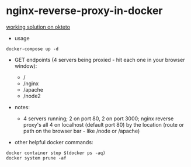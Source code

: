 # nginx-reverse-proxy-in-docker

[working solution on okteto](https://reverseproxy-nginx-reverse-proxy-in-docker-bronifty.cloud.okteto.net/)

- usage

```
docker-compose up -d
```

- GET endpoints (4 servers being proxied - hit each one in your browser window):

  - /
  - /nginx
  - /apache
  - /node2

- notes:

  - 4 servers running; 2 on port 80, 2 on port 3000; nginx reverse proxy's all 4 on localhost (default port 80) by the location (route or path on the browser bar - like /node or /apache)

- other helpful docker commands:

```
docker container stop $(docker ps -aq)
docker system prune -af
```
